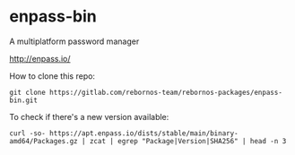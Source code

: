 # enpass-bin

A multiplatform password manager

http://enpass.io/

How to clone this repo:

```
git clone https://gitlab.com/rebornos-team/rebornos-packages/enpass-bin.git
```

To check if there's a new version available:

```
curl -so- https://apt.enpass.io/dists/stable/main/binary-amd64/Packages.gz | zcat | egrep "Package|Version|SHA256" | head -n 3
```


